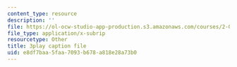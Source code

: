 ```yaml
---
content_type: resource
description: ''
file: https://ol-ocw-studio-app-production.s3.amazonaws.com/courses/2-003sc-engineering-dynamics-fall-2011/e8df7baa5faa7093b678a818e28a73b0_Ze5nqLIYUMc.srt
file_type: application/x-subrip
resourcetype: Other
title: 3play caption file
uid: e8df7baa-5faa-7093-b678-a818e28a73b0
---
```

